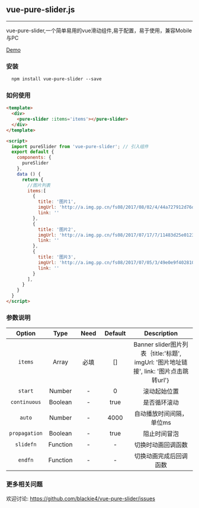 ## vue-pure-slider.js
* * *
vue-pure-slider,一个简单易用的vue滑动组件,易于配置，易于使用，兼容Mobile与PC

[Demo](http://kuscript.com/vue-pure-slider/index.html)

### 安装

```html
  npm install vue-pure-slider --save
```

### 如何使用

```html
<template>
  <div>
    <pure-slider :items='items'></pure-slider>
  </div>
</template>

<script>
  import pureSlider from 'vue-pure-slider'; // 引入组件
  export default {
    components: {
      pureSlider
    },
    data () {
      return {
        //图片列表
        items:[
          {
            title: '图片1',
            imgUrl: 'http://a.img.pp.cn/fs08/2017/08/02/4/44a727912d76dbb47a34e29fc4f70582.jpg',
            link: ''
          },
          {
            title: '图片2',
            imgUrl: 'http://a.img.pp.cn/fs08/2017/07/17/7/11483d25e0123fdd3a66f38a9b788fdd.jpg',
            link: ''
          },
          {
            title: '图片3',
            imgUrl: 'http://a.img.pp.cn/fs08/2017/07/05/3/49e0e9f402810f641dde7900599c00f4.jpg',
            link: ''
          }
        ],
      }
    }
  }
</script>
```
### 参数说明
<table width="100%">
  <thead>
    <tr>
      <th width="15%">Option</th>
      <th width="15%">Type</th>
      <th width="15%">Need</th>
      <th width="15%">Default</th>
      <th width="40%">Description</th>
    </tr>
  </thead>
  <tbody>
    <tr align="center">
      <td><code>items</code></td>
      <td>Array</td>
      <td>必填</td>
      <td>[]</td>
      <td>Banner slider图片列表｛title:'标题', imgUrl: '图片地址链接', link: '图片点击跳转url'｝</td>
    </tr>
    <tr align="center">
      <td><code>start</code></td>
      <td>Number</td>
      <td>-</td>
      <td>0</td>
      <td>滚动起始位置</td>
    </tr>
    <tr align="center">
      <td><code>continuous</code></td>
      <td>Boolean</td>
      <td>-</td>
      <td>true</td>
      <td>是否循环滚动</td>
    </tr>
    <tr align="center">
      <td><code>auto</code></td>
      <td>Number</td>
      <td>-</td>
      <td>4000</td>
      <td>自动播放时间间隔，单位ms</td>
    </tr>
    <tr align="center">
      <td><code>propagation</code></td>
      <td>Boolean</td>
      <td>-</td>
      <td>true</td>
      <td>阻止时间冒泡</td>
    </tr>
    <tr align="center">
      <td><code>slidefn</code></td>
      <td>Function</td>
      <td>-</td>
      <td>-</td>
      <td>切换时动画回调函数</td>
    </tr>
    <tr align="center">
      <td><code>endfn</code></td>
      <td>Function</td>
      <td>-</td>
      <td>-</td>
      <td>切换动画完成后回调函数</td>
    </tr>
  </tbody>
</table>

### 更多相关问题
欢迎讨论: https://github.com/blackie4/vue-pure-slider/issues
